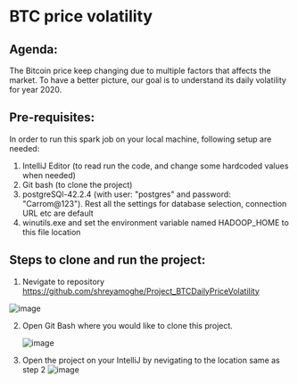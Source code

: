 BTC price volatility
====================
Agenda:
-------
The Bitcoin price keep changing due to multiple factors that affects the market. 
To have a better picture, our goal is to understand its daily volatility for year 2020.

Pre-requisites:
--------------
In order to run this spark job on your local machine, following setup are needed:
1. IntelliJ Editor (to read run the code, and change some hardcoded values when needed)
2. Git bash (to clone the project)
3. postgreSQl-42.2.4 (with user: "postgres" and password: "Carrom@123").
     Rest all the settings for database selection, connection URL etc are default
4. winutils.exe and set the environment variable named HADOOP_HOME to this file location
  
Steps to clone and run the project:
-----------------------------------
1. Nevigate to repository https://github.com/shreyamoghe/Project_BTCDailyPriceVolatility
  
  ![image](https://user-images.githubusercontent.com/13486101/125192917-a86a9c00-e267-11eb-9f85-6e2fc62e5ce1.png)

2. Open Git Bash where you would like to clone this project.

    ![image](https://user-images.githubusercontent.com/13486101/125193077-4eb6a180-e268-11eb-9d4c-746b8202ff57.png)
    
3. Open the project on your IntelliJ by nevigating to the location same as step 2
  ![image](https://user-images.githubusercontent.com/13486101/125193216-ef0cc600-e268-11eb-8883-4ba3fb698e82.png)
